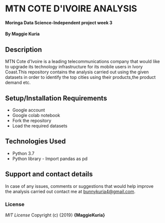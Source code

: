# MTN COTE D'IVOIRE ANALYSIS
#### Moringa Data Science-Independent project week 3
#### By Maggie Kuria
## Description
MTN Cote d'Ivoire is a leading telecommunications company  that would like to upgrade its technology infrastructure for its mobile users in Ivory Coast.This repository contains the analysis carried out using the given datasets in order to identify the top cities using their products,the product demand etc.

## Setup/Installation Requirements
* Google account
* Google colab notebook
* Fork the repository
* Load the required datasets

## Technologies Used
* Python 3.7
* Python library - Import pandas as pd

## Support and contact details
In case of any issues, comments or suggestions that would help improve the analysis carried out contact me at bunnykuria4@gmail.com.

### License
*MIT License*
Copyright (c) {2019} **{MaggieKuria}**
